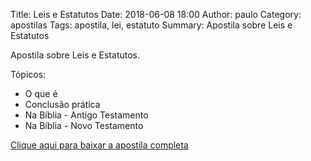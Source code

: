 Title: Leis e Estatutos
Date: 2018-06-08 18:00
Author: paulo
Category: apostilas
Tags: apostila, lei, estatuto
Summary: Apostila sobre Leis e Estatutos

Apostila sobre Leis e Estatutos.

Tópicos:

- O que é
- Conclusão prática
- Na Bíblia - Antigo Testamento
- Na Bíblia - Novo Testamento


[Clique aqui para baixar a apostila completa](https://www.dropbox.com/s/8vies415x8mbfh1/Leis%20e%20Estatutos.pdf?dl=1)